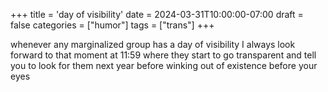 +++
title = 'day of visibility'
date = 2024-03-31T10:00:00-07:00
draft = false
categories = ["humor"]
tags = ["trans"]
+++

whenever any marginalized group has a day of visibility I always look forward to that moment at 11:59 where they start to go transparent and tell you to look for them next year before winking out of existence before your eyes